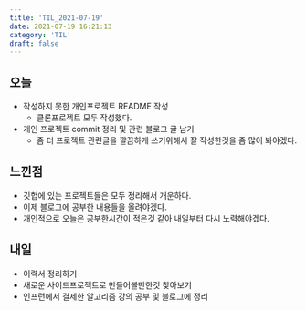 ```yaml
---
title: 'TIL_2021-07-19'
date: 2021-07-19 16:21:13
category: 'TIL'
draft: false
---
```


## 오늘
- 작성하지 못한 개인프로젝트 README 작성
  - 클론프로젝트 모두 작성했다.
- 개인 프로젝트 commit 정리 및 관련 블로그 글 남기
  - 좀 더 프로젝트 관련글을 깔끔하게 쓰기위해서 잘 작성한것을 좀 많이 봐야겠다.

## 느낀점
- 깃헙에 있는 프로젝트들은 모두 정리해서 개운하다.
- 이제 블로그에 공부한 내용들을 올려야겠다.
- 개인적으로 오늘은 공부한시간이 적은것 같아 내일부터 다시 노력해야겠다.

## 내일
- 이력서 정리하기
- 새로운 사이드프로젝트로 만들어볼만한것 찾아보기
- 인프런에서 결제한 알고리즘 강의 공부 및 블로그에 정리
